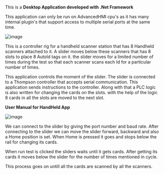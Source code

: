 This is a **Desktop Application developed with .Net Framework**

This application can only be run on AdvancedHMI cpu's as it has many internal plugin's that support access to multiple serial ports at the same time.

![image](https://github.com/VamshiChirumani/GS1_Handheld_App/assets/92098361/b6cc0266-e81d-462c-92af-7cd963df10ac)

This is a controller rig for a handheld scanner station that has 8 Handheld scanners attached to it.
A slider moves below these scanners that has 8 slots to place 8 AutoId tags on it.
the slider moves for a limited number of times during the test so that each scanner scans each Id for a particular number of times.

This application controls the moment of the slider.
The slider is connected to a Thompson controller that accepts serial communication. This application sends instructions to the controller.
Along with that a PLC logic is also written for changing the cards on the slots.
with the help of the logic 8 cards in all the slots are moved to the next slot.

**User Manual for HandHeld App**

![image](https://github.com/VamshiChirumani/GS1_Handheld_App/assets/92098361/36945569-2ec0-4f19-b3a6-b91d0ff26a7b)

We can connect to the slider by giving the port number and baud rate.
After connecting to the slider we can move the slider forward, backward and also a Home position is set.
When Home is pressed it goes and stops below the rail for changing its cards.

When run test is clicked the sliders waits until it gets cards. After getting its cards it moves below the slider for the number of times mentioned in cycle.

This process goes on untill all the cards are scanned by all the scanners.
